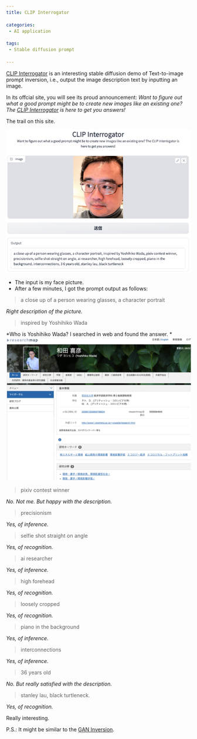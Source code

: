 ```yaml
---
title: CLIP Interrogator

categories:
 - AI application

tags:
 - Stable diffusion prompt
 
---
```


[CLIP Interrogator](https://huggingface.co/spaces/pharma/CLIP-Interrogator) is an interesting stable diffusion demo of Text-to-image prompt inversion, i.e., output the image description text by inputting an image.

<!--more-->

In its offcial site, you will see its proud announcement: *Want to figure out what a good prompt might be to create new images like an existing one? The [CLIP Interrogator](https://huggingface.co/spaces/pharma/CLIP-Interrogator) is here to get you answers!*

The trail on this site.

![What does it say to my face picture?](/assets/images/20221108_1.png)

- The input is my face picture.
- After a few minutes, I got the prompt output as follows:
 
> a close up of a person wearing glasses, a character portrait

*Right description of the picture.*

> inspired by Yoshihiko Wada

*Who is Yoshihiko Wada? I searched in web and found the answer. *
![What does it say to my face picture?](/assets/images/20221108_2.png)

> pixiv contest winner

*No. Not me. But happy with the description.*

> precisionism

*Yes, of inference.*

> selfie shot straight on angle

*Yes, of recognition.*

> ai researcher

*Yes, of inference.*

> high forehead

*Yes, of recognition.*

> loosely cropped

*Yes, of recognition.*

> piano in the background

*Yes, of inference.*

> interconnections

*Yes, of inference.*

> 36 years old

*No. But really satisfied with the description.*

> stanley lau, black turtleneck.

*Yes, of recognition.*


Really interesting. 

P.S.:
It might be similar to the [GAN Inversion](https://github.com/weihaox/awesome-gan-inversion).
